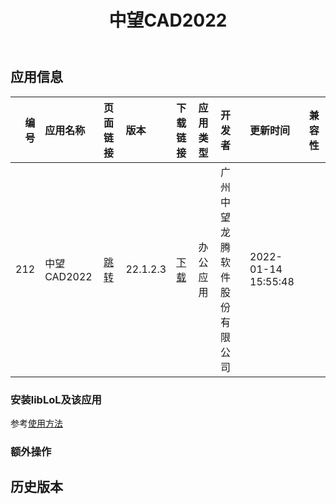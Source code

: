 ﻿---
id: 212
title: 中望CAD2022
toc: true
weight: 212
---

## 应用信息 
|   编号 | 应用名称      | 页面链接                                       | 版本       | 下载链接                                                                                  | 应用类型   | 开发者            | 更新时间                | 兼容性   |
|-----:|:----------|:-------------------------------------------|:---------|:--------------------------------------------------------------------------------------|:-------|:---------------|:--------------------|:------|
|  212 | 中望CAD2022 | [跳转](http://app.loongapps.cn/#/detail/212) | 22.1.2.3 | [下载](http://113.24.212.22:8090/upload/file/com.zwsoft.zwcad_22.1.2.3_loongarch64.deb) | 办公应用   | 广州中望龙腾软件股份有限公司 | 2022-01-14 15:55:48 |       |
### 安装libLoL及该应用 
参考[使用方法](/docs/usage) 
### 额外操作 


## 历史版本 
 
